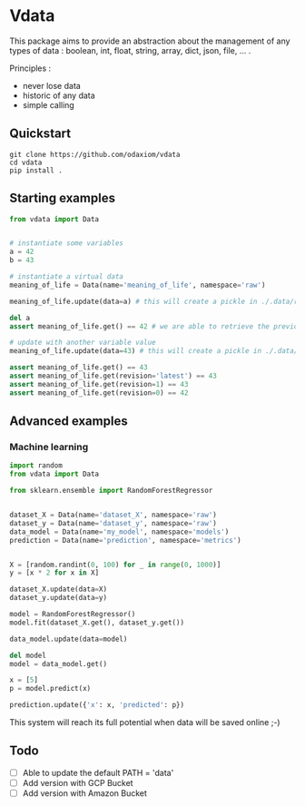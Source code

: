 # Vdata
This package aims to provide an abstraction about the management of any types of data : boolean, int, float, string, array, dict, json, file, ... .

Principles :
- never lose data
- historic of any data
- simple calling


## Quickstart
```
git clone https://github.com/odaxiom/vdata
cd vdata
pip install .
```

## Starting examples
```python
from vdata import Data


# instantiate some variables
a = 42
b = 43

# instantiate a virtual data
meaning_of_life = Data(name='meaning_of_life', namespace='raw')

meaning_of_life.update(data=a) # this will create a pickle in ./.data/raw/meaning_of_life.0.vdata

del a
assert meaning_of_life.get() == 42 # we are able to retrieve the previous variable

# update with another variable value
meaning_of_life.update(data=43) # this will create a pickle in ./.data/raw/meaning_of_life.1.vdata

assert meaning_of_life.get() == 43
assert meaning_of_life.get(revision='latest') == 43
assert meaning_of_life.get(revision=1) == 43
assert meaning_of_life.get(revision=0) == 42
```

## Advanced examples
### Machine learning
```python
import random
from vdata import Data

from sklearn.ensemble import RandomForestRegressor


dataset_X = Data(name='dataset_X', namespace='raw')
dataset_y = Data(name='dataset_y', namespace='raw')
data_model = Data(name='my_model', namespace='models')
prediction = Data(name='prediction', namespace='metrics')


X = [random.randint(0, 100) for _ in range(0, 1000)]
y = [x * 2 for x in X]

dataset_X.update(data=X)
dataset_y.update(data=y)

model = RandomForestRegressor()
model.fit(dataset_X.get(), dataset_y.get())

data_model.update(data=model)

del model
model = data_model.get()

x = [5]
p = model.predict(x)

prediction.update({'x': x, 'predicted': p})
```

This system will reach its full potential when data will be saved online ;-)

## Todo
- [ ] Able to update the default PATH = 'data'
- [ ] Add version with GCP Bucket
- [ ] Add version with Amazon Bucket
